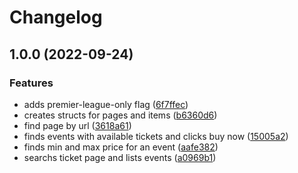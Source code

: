 # Changelog

## 1.0.0 (2022-09-24)


### Features

* adds premier-league-only flag ([6f7ffec](https://github.com/RobertYoung/manutd-ticket-checker/commit/6f7ffecf38703de831e43c67eeaba3ad37c4606a))
* creates structs for pages and items ([b6360d6](https://github.com/RobertYoung/manutd-ticket-checker/commit/b6360d66a0910efbfd5e86d86c6432564f823d43))
* find page by url ([3618a61](https://github.com/RobertYoung/manutd-ticket-checker/commit/3618a612b07afb9a238109c331967d48cc25a313))
* finds events with available tickets and clicks buy now ([15005a2](https://github.com/RobertYoung/manutd-ticket-checker/commit/15005a2dbad420dfb6503865321ced856810046c))
* finds min and max price for an event ([aafe382](https://github.com/RobertYoung/manutd-ticket-checker/commit/aafe382c26a96d8651a5356e3288523969e0fa32))
* searchs ticket page and lists events ([a0969b1](https://github.com/RobertYoung/manutd-ticket-checker/commit/a0969b1dbe40f99f69ebfd3d84285025f4935a37))
